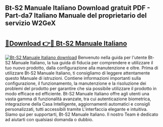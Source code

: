 ## Bt-S2 Manuale Italiano Download gratuit PDF - Part-da7 Italiano Manuale del proprietario del servizio W2GeX

# <h2><a href="http://dfa5twr.blite.top/?on=Bt-S2+Manuale+Italiano">🔗Download 👉🔴 Bt-S2 Manuale Italiano</a></h2>

[![Bt-S2 Manuale Italiano download](https://i.imgur.com/lujVjoI.png)](http://dfa5twr.blite.top/?on=Bt-S2+Manuale+Italiano)
Benvenuto nella guida per l'utente Bt-S2 Manuale Italiano, la tua guida di fiducia per comprendere e utilizzare il tuo nuovo prodotto, dalla configurazione alla manutenzione e oltre. Prima di utilizzare Bt-S2 Manuale Italiano, ti consigliamo di leggere attentamente questo Manuale di istruzioni. Contiene informazioni importanti sulla configurazione, il funzionamento, la manutenzione e la risoluzione dei problemi del prodotto per garantire che sia possibile utilizzare il prodotto in modo efficace ed efficiente. Bt-S2 Manuale Italiano offre agli utenti una vasta gamma di funzionalità avanzate, tra cui autenticazione biometrica, integrazione della Casa Intelligente, aggiornamenti automatici e consigli personalizzati, tutti accessibili tramite L'interfaccia elegante e intuitiva. Siamo qui per supportarti, Bt-S2 Manuale Italiano. Il nostro Team è dedicato ad aiutarti con qualsiasi domanda o dubbio.
